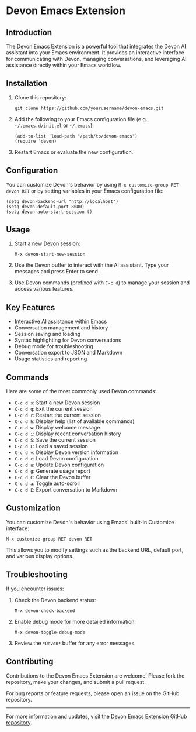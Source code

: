 # Devon Emacs Extension

## Introduction

The Devon Emacs Extension is a powerful tool that integrates the Devon AI assistant into your Emacs environment. It provides an interactive interface for communicating with Devon, managing conversations, and leveraging AI assistance directly within your Emacs workflow.

## Installation

1. Clone this repository:
   ```
   git clone https://github.com/yourusername/devon-emacs.git
   ```

2. Add the following to your Emacs configuration file (e.g., `~/.emacs.d/init.el` or `~/.emacs`):
   ```elisp
   (add-to-list 'load-path "/path/to/devon-emacs")
   (require 'devon)
   ```

3. Restart Emacs or evaluate the new configuration.

## Configuration

You can customize Devon's behavior by using `M-x customize-group RET devon RET` or by setting variables in your Emacs configuration file:

```elisp
(setq devon-backend-url "http://localhost")
(setq devon-default-port 8080)
(setq devon-auto-start-session t)
```

## Usage

1. Start a new Devon session:
   ```
   M-x devon-start-new-session
   ```

2. Use the Devon buffer to interact with the AI assistant. Type your messages and press Enter to send.

3. Use Devon commands (prefixed with `C-c d`) to manage your session and access various features.

## Key Features

- Interactive AI assistance within Emacs
- Conversation management and history
- Session saving and loading
- Syntax highlighting for Devon conversations
- Debug mode for troubleshooting
- Conversation export to JSON and Markdown
- Usage statistics and reporting

## Commands

Here are some of the most commonly used Devon commands:

- `C-c d s`: Start a new Devon session
- `C-c d q`: Exit the current session
- `C-c d r`: Restart the current session
- `C-c d h`: Display help (list of available commands)
- `C-c d w`: Display welcome message
- `C-c d i`: Display recent conversation history
- `C-c d S`: Save the current session
- `C-c d L`: Load a saved session
- `C-c d v`: Display Devon version information
- `C-c d c`: Load Devon configuration
- `C-c d u`: Update Devon configuration
- `C-c d g`: Generate usage report
- `C-c d C`: Clear the Devon buffer
- `C-c d a`: Toggle auto-scroll
- `C-c d E`: Export conversation to Markdown

## Customization

You can customize Devon's behavior using Emacs' built-in Customize interface:

```
M-x customize-group RET devon RET
```

This allows you to modify settings such as the backend URL, default port, and various display options.

## Troubleshooting

If you encounter issues:

1. Check the Devon backend status:
   ```
   M-x devon-check-backend
   ```

2. Enable debug mode for more detailed information:
   ```
   M-x devon-toggle-debug-mode
   ```

3. Review the `*Devon*` buffer for any error messages.

## Contributing

Contributions to the Devon Emacs Extension are welcome! Please fork the repository, make your changes, and submit a pull request.

For bug reports or feature requests, please open an issue on the GitHub repository.

---

For more information and updates, visit the [Devon Emacs Extension GitHub repository](https://github.com/yourusername/devon-emacs).
